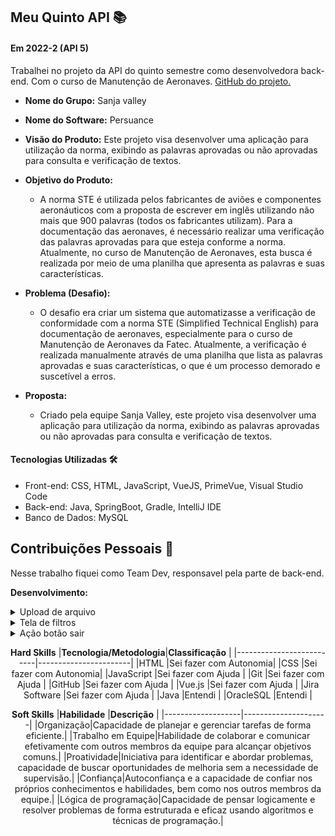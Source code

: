 ## Meu Quinto API  📚

#### Em 2022-2 (API 5)
Trabalhei no projeto da API do quinto semestre como desenvolvedora back-end. Com o curso de Manutenção de Aeronaves. [GitHub do projeto.](https://github.com/EquipeFatec/persuance-frontend)<br> 
- **Nome do Grupo:** Sanja valley
- **Nome do Software:**  Persuance
- **Visão do Produto:** Este projeto visa desenvolver uma aplicação para utilização da norma, exibindo as palavras aprovadas ou não aprovadas para consulta e verificação de textos.
     
 - **Objetivo do Produto:** 
	 - A norma STE é utilizada pelos fabricantes de aviões e componentes aeronáuticos com a proposta de escrever em inglês utilizando não mais que 900 palavras (todos os fabricantes utilizam). Para a documentação das aeronaves, é necessário realizar uma verificação das palavras aprovadas para que esteja conforme a norma. Atualmente, no curso de Manutenção de Aeronaves, esta busca é realizada por meio de uma planilha que apresenta as palavras e suas características.
  
- **Problema (Desafio):** 

	- O desafio era criar um sistema que automatizasse a verificação de conformidade com a norma STE (Simplified Technical English) para documentação de aeronaves, especialmente para o curso de Manutenção de Aeronaves da Fatec. Atualmente, a verificação é realizada manualmente através de uma planilha que lista as palavras aprovadas e suas características, o que é um processo demorado e suscetível a erros.

- **Proposta:**
	- Criado pela equipe Sanja Valley, este projeto visa desenvolver uma aplicação para utilização da norma, exibindo as palavras aprovadas ou não aprovadas para consulta e verificação de textos.
	

#### Tecnologias Utilizadas 🛠
- Front-end: CSS, HTML, JavaScript, VueJS, PrimeVue, Visual Studio Code
- Back-end: Java, SpringBoot, Gradle, IntelliJ IDE
- Banco de Dados: MySQL

## Contribuições Pessoais 👩
Nesse trabalho fiquei como Team Dev, responsavel pela parte de back-end. 

**Desenvolvimento:** 
<details>
  <summary>Upload de arquivo</summary>
	
	Nessa tela foi desenvolvida a funcionalidade de upload de arquivo, para conseguir subir as palavras necessárias para o uso do sistema. 
  
  ```javascript
  <template>
  <Toast />
  <main>
    <div id="painelRedefinir">
      <h3 style="font-size: 30px">Importação de dados</h3>
      <div style="display: flex; justify-content: center; margin: 30px">
        <FileUpload mode="basic" name="file" accept=".csv" url="http://localhost:8081/api/csv/upload"
          :maxFileSize="1000000" @upload="onUpload" :auto="true" multiple="false">
          <template #empty>
            <p>Drag and drop files to here to upload.</p>
          </template>
        </FileUpload>
      </div>
    </div>
  </main>
</template>

<script>
// import axios from "axios";
import { onBeforeMount } from "@vue/runtime-core";
import FileUpload from "primevue/fileupload";
import Toast from "primevue/toast";
import Button from "primevue/button";

export default {
  data() {
    return {
      modoVisualizacao: "",
      listaCSV: [],
    };
  },
  name: "TelaUpload",
  components: {
    FileUpload,
    Button,
    Toast
  },

  methods: {
    onUpload(event) {
      this.$toast.add({
        severity: "success",
        summary: "Success",
        detail: "Upload concluído",
        life: 3000,
      });
    },
  },
};
</script>


<style scoped>
main {
  width: 100%;
  display: flex;
  flex-direction: column;
  justify-content: center;
  padding: 20px;
}

#painelRedefinir {
  width: 100%;
  min-width: 20%;
  font-family: "Avenir", Helvetica, Arial, sans-serif;
  -webkit-font-smoothing: antialiased;
  -moz-osx-font-smoothing: grayscale;
  color: white;
  margin-top: 60px;
  display: flex;
  flex-direction: column;
  background-color: rgb(48, 46, 54);
  padding: 20px;
  border-radius: 10px;
}
</style>
  ```
</details>

<details>
  <summary>Tela de filtros</summary>
	
	Nessa tela foi desenvolvida a funcionalidade de  filtrar as palavras com alguns critérios, fazendo parte do front-end e do back-end.
  
  ```javascript
  <template>
  <div class="list">
    <Menu></Menu>

    <h1 class="titulo">Tela de Filtros</h1>
    <DataTable
      :value="words"
      :paginator="true"
      :rows="5"
      :rowHover="true"
      v-model:filters="filters"
      :loading="loading"
      :rowsPerPageOptions="[2, 5, 10, 25, 50]"
      :globalFilterFields="['palavra','traducao']"
      dataKey="id"
      showGridLines
      filterDisplay="menu"
      paginatorTemplate="FirstPageLink PrevPageLink PageLinks NextPageLink LastPageLink CurrentPageReport RowsPerPageDropdown"
      currentPageReportTemplate="Exibindo {first} à {last} do total de {totalRecords} registros"
      responsiveLayout="scroll"
    >
      <template #header>
        <div class="flex justify-content-center align-items-center">
          <span class="p-input-icon-left">
            <i class="pi pi-search" />
            <InputText v-model="filters['global'].value" placeholder="Buscar palavra-chave" />
          </span>
        </div>
      </template>
      <template #empty>Nenhuma palavra disponivel na base de dados</template>
      <template #loading>Carregando palavras</template>
      <Column field="palavra" header="Palavra" sortable style="min-width: 14rem">
        <template #body="{ data }">
          {{ data.palavra }}
        </template>
        <template #filter="{ filterModel }">
          <InputText
            type="text"
            v-model="filterModel.value"
            class="p-column-filter"
            placeholder="Pesquisar por letra"
          />
        </template>
      </Column>
      <Column field="traducao" sortable header="Tradução">
        <template #body="{ data }">
          {{ data.traducao }}
        </template>
        <template #filter="{ filterModel }">
          <InputText
            type="text"
            v-model="filterModel.value"
            class="p-column-filter"
            placeholder="Pesquisar"
          />
        </template>
      </Column>
      <Column field="aprovada" sortable header="Aprovada">
        <template #body="{ data }">
          <span :class="'badge status' + (data.aprovada === 'sim' ? '-aprovado' : '')">
            {{ data.aprovada }}
          </span>
        </template>
        <template #filter="{ filterModel }">
          <InputText
            type="text"
            v-model="filterModel.value"
            class="p-column-filter"
            placeholder="Pesquisar"
          />
        </template>
      </Column>
      <Column field="significado" sortable header="Significado">
        <template #body="{ data }">
          {{ data.significado }}
        </template>
        <template #filter="{ filterModel }">
          <InputText
            type="text"
            v-model="filterModel.value"
            class="p-column-filter"
            placeholder="Pesquisar"
          />
        </template>
      </Column>
      <Column field="conjucacao" sortable header="Conjugação">
        <template #body="{ data }">
          {{ data.conjucacao }}
        </template>
        <template #filter="{ filterModel }">
          <InputText
            type="text"
            v-model="filterModel.value"
            class="p-column-filter"
            placeholder="Pesquisar"
          />
        </template>
      </Column>
      <Column field="exemploAprovado" sortable header="Exemplo de uso">
        <template #body="{ data }">
          {{ data.exemploAprovado }}
        </template>
        <template #filter="{ filterModel }">
          <InputText
            type="text"
            v-model="filterModel.value"
            class="p-column-filter"
            placeholder="Pesquisar"
          />
        </template>
      </Column>
      <Column field="classeGramatical" sortable header="Classe Gramatical">
        <template #body="{ data }">
          {{ data.classeGramatical }}
        </template>
        <template #filter="{ filterModel }">
          <Dropdown v-model="filterModel.value" :options="classesGramaticais" placeholder="Any" class="p-column-filter" :showClear="true">
        </Dropdown>
        </template>
      </Column>
      <Column field="categoria" sortable header="Categoria">
        <template #body="{ data }">
          {{ data.categoria }}
        </template>
        <template #filter="{ filterModel }">
          <InputText
            type="text"
            v-model="filterModel.value"
            class="p-column-filter"
            placeholder="Pesquisar"
          />
        </template>
      </Column>
      <Column field="revisao" sortable header="Revisão">
        <template #body="{ data }">
          {{ data.revisao }}
        </template>
        <template #filter="{ filterModel }">
          <InputText
            type="text"
            v-model="filterModel.value"
            class="p-column-filter"
            placeholder="Pesquisar"
          />
        </template>
      </Column>
    </DataTable>
  </div>
</template>

<script>
import DataTable from "primevue/datatable";
import Column from "primevue/column";
import ColumnGroup from "primevue/columngroup"; //optional for column grouping
import Row from "primevue/row"; //optional for row
import InputText from "primevue/inputtext";
import Dropdown from "primevue/dropdown";
import axios from "axios";
import { FilterMatchMode } from "primevue/api";
import PalavraService from "../services/PalavraService";
import Menu from '../components/Menu.vue';

export default {
  name: "PalavraListView",
  components: {
    DataTable,
    Column,
    InputText,
    ColumnGroup,
    Row,
    Dropdown,
    Menu
  },
  data() {
    return {
      loading: true,
      words: null,
      filters: {
        'global': { value: null, matchMode: FilterMatchMode.STARTS_WITH },
        'palavra': { value: null, matchMode: FilterMatchMode.STARTS_WITH },
        'traducao': { value: null, matchMode: FilterMatchMode.STARTS_WITH },
        'aprovada': { value: null, matchMode: FilterMatchMode.STARTS_WITH },
        'significado': { value: null, matchMode: FilterMatchMode.STARTS_WITH },
        'conjucacao': { value: null, matchMode: FilterMatchMode.STARTS_WITH },
        'exemploAprovado': { value: null, matchMode: FilterMatchMode.STARTS_WITH },
        'classeGramatical': { value: null, matchMode: FilterMatchMode.EQUALS },
        'categoria': { value: null, matchMode: FilterMatchMode.STARTS_WITH },
        'revisao': { value: null, matchMode: FilterMatchMode.STARTS_WITH },
      },
      classesGramaticais:[
        "Substantivo",
        "Advérbio",
        "Adjetivo",
        "Preposição",
        "Verbo",
        "Conjunção",
        "Pronome",
        "Artigo"
      ]
    };
  },
  palavraService: null,
  created() {
    this.palavraService = new PalavraService();
  },
  mounted() {
    this.palavraService.getPalavras().then(data => {
      this.words = data;
    }).finally(() => {
      this.loading = false;
    });
  },
};
</script>

<style>

@import "../style/PalavraList.css"

</style>
  ```
</details>

<details>
  <summary>Ação botão sair</summary>
	
	Funcionalidade do botão sair
  
  ```javascript
{
	label: 'Sair',
	icon: 'pi pi-times',
	command: () => {
		this.$toast.add({ severity: 'success', summary: 'Logout', detail: 'Logout Realizado', life: 3000});
		localStorage.removeItem("userToken");
		window.location.href="/#/home";
}
  ```
</details>


<div align="center">

**Hard Skills**
|**Tecnologia/Metodologia**|**Classificação**      |
|--------------------------|-----------------------|
|HTML                      |Sei fazer com Autonomia|
|CSS                       |Sei fazer com Autonomia|
|JavaScript                |Sei fazer com Ajuda    |
|Git                       |Sei fazer com Ajuda    |
|GitHub                    |Sei fazer com Ajuda    |
|Vue.js                    |Sei fazer com Ajuda    |
|Jira Software             |Sei fazer com Ajuda    |
|Java                      |Entendi                |
|OracleSQL                 |Entendi                |



**Soft Skills**
|**Habilidade**     |**Descrição**        |
|-------------------|---------------------|
|Organização|Capacidade de planejar e gerenciar tarefas de forma eficiente.|
|Trabalho em Equipe|Habilidade de colaborar e comunicar efetivamente com outros membros da equipe para alcançar objetivos comuns.|
|Proatividade|Iniciativa para identificar e abordar problemas, capacidade de buscar oportunidades de melhoria sem a necessidade de supervisão.|
|Confiança|Autoconfiança e a capacidade de confiar nos próprios conhecimentos e habilidades, bem como nos outros membros da equipe.|
|Lógica de programação|Capacidade de pensar logicamente e resolver problemas de forma estruturada e eficaz usando algoritmos e técnicas de programação.|

</div>

